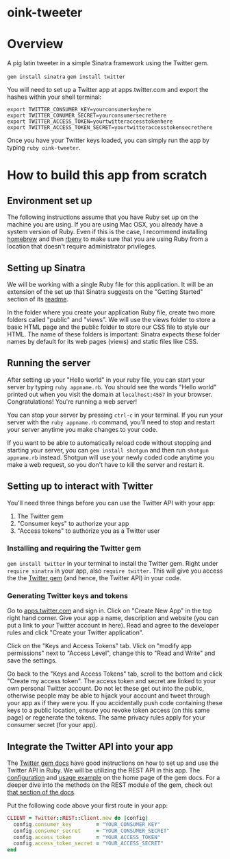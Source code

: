 oink-tweeter
============

# Overview
A pig latin tweeter in a simple Sinatra framework using the Twitter gem.

`gem install sinatra`
`gem install twitter`

You will need to set up a Twitter app at apps.twitter.com and export the hashes within your shell terminal:

```
export TWITTER_CONSUMER_KEY=yourconsumerkeyhere
export TWITTER_CONUMER_SECRET=yourconsumersecrethere
export TWITTER_ACCESS_TOKEN=yourtwitteraccesstokenhere
export TWITTER_ACCESS_TOKEN_SECRET=yourtwitteraccesstokensecrethere
```

Once you have your Twitter keys loaded, you can simply run the app by typing `ruby oink-tweeter`.

# How to build this app from scratch

## Environment set up
The following instructions assume that you have Ruby set up on the machine you are using. If you are using Mac OSX, you already have a system version of Ruby. Even if this is the case, I recommend installing [homebrew](http://brew.sh/#install) and then [rbenv](https://github.com/sstephenson/rbenv#homebrew-on-mac-os-x) to make sure that you are using Ruby from a location that doesn't require administrator privileges.

## Setting up Sinatra
We will be working with a single Ruby file for this application. It will be an extension of the set up that Sinatra suggests on the "Getting Started" section of its [readme](http://www.sinatrarb.com/intro.html).

In the folder where you create your application Ruby file, create two more folders called "public" and "views". We will use the views folder to store a basic HTML page and the public folder to store our CSS file to style our HTML. The name of these folders is important: Sinatra expects these folder names by default for its web pages (views) and static files like CSS.

## Running the server

After setting up your "Hello world" in your ruby file, you can start your server by typing `ruby appname.rb`. You should see the words "Hello world" printed out when you visit the domain at `localhost:4567` in your browser. Congratulations! You're running a web server!

You can stop your server by pressing `ctrl-c` in your terminal. If you run your server with the `ruby appname.rb` command, you'll need to stop and restart your server anytime you make changes to your code.

If you want to be able to automatically reload code without stopping and starting your server, you can `gem install shotgun` and then run `shotgun appname.rb` instead. Shotgun will use your newly coded code anytime you make a web request, so you don't have to kill the server and restart it.

## Setting up to interact with Twitter
You'll need three things before you can use the Twitter API with your app:
  1. The Twitter gem
  2. "Consumer keys" to authorize your app
  3. "Access tokens" to authorize you as a Twitter user

### Installing and requiring the Twitter gem
`gem install twitter` in your terminal to install the Twitter gem. Right under `require sinatra` in your app, also `require twitter`. This will give you access the the [Twitter gem](http://rdoc.info/gems/twitter) (and hence, the Twitter API) in your code.

### Generating Twitter keys and tokens

Go to [apps.twitter.com](apps.twitter.com) and sign in. Click on "Create New App" in the top right hand corner. Give your app a name, description and website (you can put a link to your Twitter account in here). Read and agree to the developer rules and click "Create your Twitter application".

Click on the "Keys and Access Tokens" tab. Vlick on "modify app permissions" next to "Access Level", change this to "Read and Write" and save the settings.

Go back to the "Keys and Access Tokens" tab, scroll to the bottom and click "Create my access token". The access token and secret are linked to your own personal Twitter account. Do not let these get out into the public, otherwise people may be able to hijack your account and tweet through your app as if they were you. If you accidentally push code containing these keys to a public location, ensure you revoke token access (on this same page) or regenerate the tokens. The same privacy rules apply for your consumer secret (for your app).

## Integrate the Twitter API into your app
The [Twitter gem docs](http://rdoc.info/gems/twitter) have good instructions on how to set up and use the Twitter API in Ruby. We will be utilizing the REST API in this app. The [configuration](http://rdoc.info/gems/twitter#Configuration0) and [usage example](http://rdoc.info/gems/twitter#Usage_Examples) on the home page of the gem docs. For a deeper dive into the methods on the REST module of the gem, check out [that section of the docs](http://rdoc.info/gems/twitter/Twitter/REST/Client).

Put the following code above your first route in your app:

```ruby
CLIENT = Twitter::REST::Client.new do |config|
  config.consumer_key        = "YOUR_CONSUMER_KEY"
  config.consumer_secret     = "YOUR_CONSUMER_SECRET"
  config.access_token        = "YOUR_ACCESS_TOKEN"
  config.access_token_secret = "YOUR_ACCESS_SECRET"
end
```


